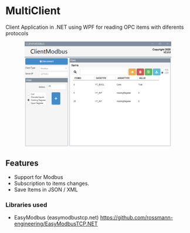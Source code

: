 # MultiClient

Client Application in .NET using WPF for reading OPC items with diferents protocols

<p align="center">
  <img src="Screen.PNG" alt="" width="400"/>
</p>

## Features
- Support for Modbus 
- Subscription to items changes.
- Save Items in JSON / XML

### Libraries used
- EasyModbus (easymodbustcp.net) 
  https://github.com/rossmann-engineering/EasyModbusTCP.NET
